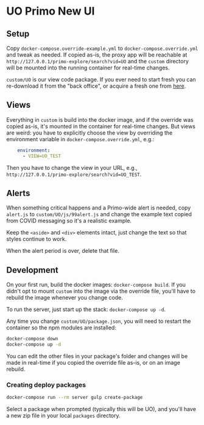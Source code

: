 # UO Primo New UI

## Setup

Copy `docker-compose.override-example.yml` to `docker-compose.override.yml` and
tweak as needed.  If copied as-is, the proxy app will be reachable at
`http://127.0.0.1/primo-explore/search?vid=UO` and the `custom` directory will
be mounted into the running container for real-time changes.

`custom/UO` is our view code package. If you ever need to start fresh you can
re-download it from the "back office", or acquire a fresh one from
[here](https://github.com/ExLibrisGroup/primo-explore-package).

## Views

Everything in `custom` is build into the docker image, and if the override was
copied as-is, it's mounted in the container for real-time changes.  But views
are weird: you have to explicitly choose the view by overriding the environment
variable in `docker-compose.override.yml`, e.g.:

```yaml
    environment:
      - VIEW=UO_TEST
```

Then you have to change the view in your URL, e.g.,
`http://127.0.0.1/primo-explore/search?vid=UO_TEST`.

## Alerts

When something critical happens and a Primo-wide alert is needed, copy
`alert.js` to `custom/UO/js/99alert.js` and change the example text copied from
COVID messaging so it's a realistic example.

Keep the `<aside>` and `<div>` elements intact, just change the text so that
styles continue to work.

When the alert period is over, delete that file.

## Development

On your first run, build the docker images: `docker-compose build`.  If you
didn't opt to mount `custom` into the image via the override file, you'll have
to rebuild the image whenever you change code.

To run the server, just start up the stack: `docker-compose up -d`.

Any time you change `custom/UO/package.json`, you will need to restart the
container so the npm modules are installed:

```sh
docker-compose down
docker-compose up -d
```

You can edit the other files in your package's folder and changes will be made
in real-time if you copied the override file as-is, or on an image rebuild.

### Creating deploy packages

```sh
docker-compose run --rm server gulp create-package
```

Select a package when prompted (typically this will be UO), and you'll have a
new zip file in your local `packages` directory.
